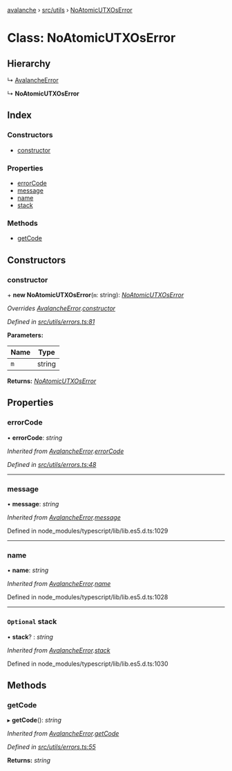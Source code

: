 [avalanche](../README.md) › [src/utils](../modules/src_utils.md) › [NoAtomicUTXOsError](src_utils.noatomicutxoserror.md)

# Class: NoAtomicUTXOsError

## Hierarchy

  ↳ [AvalancheError](src_utils.avalancheerror.md)

  ↳ **NoAtomicUTXOsError**

## Index

### Constructors

* [constructor](src_utils.noatomicutxoserror.md#constructor)

### Properties

* [errorCode](src_utils.noatomicutxoserror.md#errorcode)
* [message](src_utils.noatomicutxoserror.md#message)
* [name](src_utils.noatomicutxoserror.md#name)
* [stack](src_utils.noatomicutxoserror.md#optional-stack)

### Methods

* [getCode](src_utils.noatomicutxoserror.md#getcode)

## Constructors

###  constructor

\+ **new NoAtomicUTXOsError**(`m`: string): *[NoAtomicUTXOsError](src_utils.noatomicutxoserror.md)*

*Overrides [AvalancheError](src_utils.avalancheerror.md).[constructor](src_utils.avalancheerror.md#constructor)*

*Defined in [src/utils/errors.ts:81](https://github.com/ava-labs/avalanchejs/blob/ca67b81/src/utils/errors.ts#L81)*

**Parameters:**

Name | Type |
------ | ------ |
`m` | string |

**Returns:** *[NoAtomicUTXOsError](src_utils.noatomicutxoserror.md)*

## Properties

###  errorCode

• **errorCode**: *string*

*Inherited from [AvalancheError](src_utils.avalancheerror.md).[errorCode](src_utils.avalancheerror.md#errorcode)*

*Defined in [src/utils/errors.ts:48](https://github.com/ava-labs/avalanchejs/blob/ca67b81/src/utils/errors.ts#L48)*

___

###  message

• **message**: *string*

*Inherited from [AvalancheError](src_utils.avalancheerror.md).[message](src_utils.avalancheerror.md#message)*

Defined in node_modules/typescript/lib/lib.es5.d.ts:1029

___

###  name

• **name**: *string*

*Inherited from [AvalancheError](src_utils.avalancheerror.md).[name](src_utils.avalancheerror.md#name)*

Defined in node_modules/typescript/lib/lib.es5.d.ts:1028

___

### `Optional` stack

• **stack**? : *string*

*Inherited from [AvalancheError](src_utils.avalancheerror.md).[stack](src_utils.avalancheerror.md#optional-stack)*

Defined in node_modules/typescript/lib/lib.es5.d.ts:1030

## Methods

###  getCode

▸ **getCode**(): *string*

*Inherited from [AvalancheError](src_utils.avalancheerror.md).[getCode](src_utils.avalancheerror.md#getcode)*

*Defined in [src/utils/errors.ts:55](https://github.com/ava-labs/avalanchejs/blob/ca67b81/src/utils/errors.ts#L55)*

**Returns:** *string*
